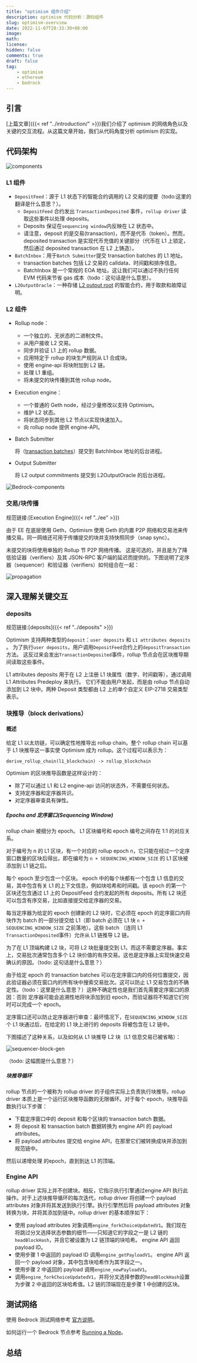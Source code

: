 ```yaml
---
title: "optimism 组件介绍"
description: optimism 代码分析：源码组件
slug: optimism-overview
date: 2022-11-07T20:33:30+08:00
image:
math:
license:
hidden: false
comments: true
draft: false
tag:
    - optimism
    - ethereum
    - bedrock
---
```


## 引言

[上篇文章]({{< ref "../introduction/" >}})我们介绍了 optimism 的网络角色以及关键的交互流程。从这篇文章开始，我们从代码角度分析 optimism 的实现。

## 代码架构

![components](components.png)

### L1 组件

+ `DepositFeed`：源于 L1 状态下的智能合约调用的 L2 交易的提要（todo:这里的翻译是什么意思？）。
  + `DepositFeed` 合约发出 `TransactionDeposited` 事件，`rollup driver` 读取这些事件以处理 deposits。
  + Deposits 保证在`sequencing window`内反映在 L2 状态中。
  + 请注意，deposit 的是交易(transaction)，而不是代币（token）。然而，deposited transaction 是实现代币充值的关键部分（代币在 L1 上锁定，然后通过 deposited transaction 在 L2 上铸造）。
+ `BatchInbox`：用于`Batch Submitter`提交 transaction batches 的 L1 地址。
  + transaction batches 包括 L2 交易的 calldata、时间戳和排序信息。
  + BatchInbox 是一个常规的 EOA 地址。这让我们可以通过不执行任何 EVM 代码来节省 gas 成本（todo：这句话是什么意思）。
+ `L2OutputOracle`：一种存储 [L2 output root](https://github.com/ethereum-optimism/optimism/blob/develop/specs/glossary.md#l2-output) 的智能合约，用于取款和故障证明。

### L2 组件

+ Rollup node：
  + 一个独立的、无状态的二进制文件。
  + 从用户接收 L2 交易。
  + 同步并验证 L1 上的 rollup 数据。
  + 应用特定于 rollup 的块生产规则从 L1 合成块。
  + 使用 engine-api 将块附加到 L2 链。
  + 处理 L1 重组。
  + 将未提交的块传播到其他 rollup node。

+ Execution engine：
  + 一个普通的 Geth node，经过少量修改以支持 Optimism。
  + 维护 L2 状态。
  + 将状态同步到其他 L2 节点以实现快速加入。
  + 向 rollup node 提供 engine-API。

+ Batch Submitter

  将（[transaction batches](https://github.com/ethereum-optimism/optimism/blob/develop/specs/glossary.md#sequencer-batch)）提交到 BatchInbox 地址的后台进程。

+ Output Submitter

  将 L2 output commitments 提交到 L2OutputOracle 的后台进程。

![Bedrock-components](Bedrock-components.png)

### 交易/块传播

规范链接:[Execution Engine]({{< ref "../ee" >}})

由于 EE 在底层使用 Geth，Optimism 使用 Geth 的内置 P2P 网络和交易池来传播交易。同一网络还可用于传播提交的块并支持快照同步（snap sync）。

未提交的块将使用单独的 Rollup 节 P2P 网络传播。 这是可选的，并且是为了降低验证器（verifiers）及其 JSON-RPC 客户端的延迟而提供的。下图说明了定序器（sequencer）和验证器（verifiers）如何组合在一起：

![propagation](propagation.png)

## 深入理解关键交互

### deposits

规范链接:[deposits]({{< ref "../deposits" >}})

Optimism 支持两种类型的`deposit`：`user deposits` 和 `L1 attributes deposits` 。 为了执行`user deposits`，用户调用`DepositFeed`合约上的`depositTransaction` 方法。 这反过来会发出`TransactionDeposited`事件，rollup 节点会在区块推导期间读取这些事件。

L1 attributes deposits 用于在 L2 上注册 L1 块属性（数字、时间戳等），通过调用 L1 Attributes Predeploy 来执行。 它们不能由用户发起，而是由 rollup 节点自动添加到 L2 块中。两种 Deposit 类型都由 L2 上的单个自定义 EIP-2718 交易类型表示。

### 块推导（block derivations）

#### 概述

给定 L1 以太坊链，可以确定性地推导出 rollup chain。整个 rollup chain 可以基于 L1 块推导这一事实使 Optimism 成为 rollup。这个过程可以表示为：

`derive_rollup_chain(l1_blockchain) -> rollup_blockchain`

Optimism 的区块推导函数是这样设计的：

+ 除了可以通过 L1 和 L2 engine-api 访问的状态外，不需要任何状态。
+ 支持定序器和定序器共识。
+ 对定序器审查具有弹性。

##### Epochs and 定序窗口(Sequencing Window)

rollup chain 被细分为 epoch。 L1 区块编号和 epoch 编号之间存在 1:1 的对应关系。

对于编号为 n 的 L1 区块，有一个对应的 rollup epoch n，它只能在经过一个定序窗口数量的区块后得出，即在编号为 `n + SEQUENCING_WINDOW_SIZE` 的 L1 区块被添加到 L1 链之后。

每个 epoch 至少包含一个区块。 epoch 中的每个块都有一个包含 L1 信息的交易，其中包含有关 L1 的上下文信息，例如块哈希和时间戳。该 epoch 的第一个区块还包含通过 L1 上的 DepositFeed 合约发起的所有 deposits。所有 L2 块还可以包含有序交易，比如直接提交给定序器的交易。

每当定序器为给定的 epoch 创建新的 L2 块时，它必须在 epoch 的定序窗口内将块作为 batch 的一部分提交给 L1（即 batch 必须在 L1 块 `n + SEQUENCING_WINDOW_SIZE` 之前落地）。这些 batch （连同 L1 `TransactionDeposited`事件）允许从 L1 链推导 L2 链。

为了在 L1 顶端构建 L2 块，可将 L2 块批量提交到 L1，而这不需要定序器。事实上，交易批次通常包含多个 L2 块价值的有序交易。这也是定序器上实现快速交易确认的原因。（todo: 这句话是什么意思？）

由于给定 epoch 的 transaction batches 可以在定序窗口内的任何位置提交，因此验证器必须在窗口内的所有块中搜索交易批次。这可以防止 L1 交易包含的不确定性。（todo：这里是什么意思？）这种不确定性也是我们首先需要定序窗口的原因：否则 定序器可能会追溯性地将块添加到旧 epoch，而验证器将不知道它们何时可以完成一个 epoch。

定序窗口还可以防止定序器进行审查：最坏情况下，在`SEQUENCING_WINDOW_SIZE`个 L1 块通过后，在给定的 L1 块上进行的 deposits 将被包含在 L2 链中。

下图描述了这种关系，以及如何从 L1 块推导 L2 块（L1 信息交易已被省略）：

![sequencer-block-gen](sequencer-block-gen.png)

（todo: 这幅图是什么意思？）

##### 块推导循环

rollup 节点的一个被称为 rollup driver 的子组件实际上负责执行块推导。rollup driver 本质上是一个运行区块推导函数的无限循环。对于每个 epoch，块推导函数执行以下步骤：

+ 下载定序窗口中的 deposit 和每个区块的 transaction batch 数据。
+ 将 deposit 和 transaction batch 数据转换为 engine API 的 payload attributes。
+ 将 payload attributes 提交给 engine API，在那里它们被转换成块并添加到规范链中。

然后以递增处理 的epoch，直到到达 L1 的顶端。

### Engine API

rollup driver 实际上并不创建块。相反，它指示执行引擎通过engine API 执行此操作。对于上述块推导循环的每次迭代，rollup driver 将创建一个 payload attributes 对象并将其发送到执行引擎。执行引擎然后将 payload attributes 对象转换为块，并将其添加到链中。rollup driver 的基本顺序如下：

+ 使用 payload attributes 对象调用`engine_forkChoiceUpdatedV1`。我们现在将跳过分叉选择状态参数的细节——只知道它的字段之一是 L2 链的`headBlockHash`，并且它被设置为 L2 链顶端的块哈希。 engine API 返回 payload  ID。
+ 使用步骤 1 中返回的 payload ID 调用`engine_getPayloadV1`。 engine API 返回一个 payload 对象，其中包含块哈希作为其字段之一。
+ 使用步骤 2 中返回的 payload 调用`engine_newPayloadV1`。
+ 调用`engine_forkChoiceUpdatedV1`，并将分叉选择参数的`headBlockHash`设置为步骤 2 中返回的区块哈希值。L2 链的顶端现在是步骤 1 中创建的区块。

## 测试网络

使用 Bedrock 测试网络参考 [官方说明](https://oplabs.notion.site/Usage-Guide-3667cfd2b180475894201f4a69089419)。

如何运行一个 Bedrock 节点参考 [Running a Node](https://oplabs.notion.site/Running-a-Node-eda545c730e64b44b762ab12e93296aa)。

## 总结
